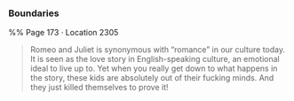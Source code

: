 ### Boundaries 
%% Page 173 · Location 2305 
> Romeo and Juliet is synonymous with “romance” in our culture today. It is seen as the love story in English-speaking culture, an emotional ideal to live up to. Yet when you really get down to what happens in the story, these kids are absolutely out of their fucking minds. And they just killed themselves to prove it! 

